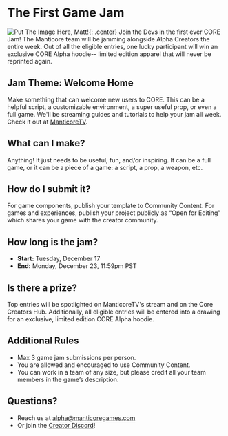 # The First Game Jam 

![Put The Image Here, Matt!](../img/FolderName/ImageName.png){: .center}
Join the Devs in the first ever CORE Jam! The Manticore team will be jamming alongside Alpha Creators the entire week. Out of all the eligible entries, one lucky participant will win an exclusive CORE Alpha hoodie-- limited edition apparel that will never be reprinted again. 

## Jam Theme: Welcome Home
Make something that can welcome new users to CORE. This can be a helpful script, a customizable environment, a super useful prop, or even a full game.
We'll be streaming guides and tutorials to help your jam all week. Check it out at [ManticoreTV](../manticoretv/).

## What can I make?
Anything! It just needs to be useful, fun, and/or inspiring. It can be a full game, or it can be a piece of a game: a script, a prop, a weapon, etc.

## How do I submit it?
For game components, publish your template to Community Content.
For games and experiences, publish your project publicly as “Open for Editing” which shares your game with the creator community. 

## How long is the jam?
* **Start:** Tuesday, December 17
* **End:** Monday, December 23, 11:59pm PST

## Is there a prize?
Top entries will be spotlighted on ManticoreTV's stream and on the Core Creators Hub. Additionally, all eligible entries will be entered into a drawing for an exclusive, limited edition CORE Alpha hoodie. 

## Additional Rules
* Max 3 game jam submissions per person.  
* You are allowed and encouraged to use Community Content. 
* You can work in a team of any size, but please credit all your team members in the game’s description. 

## Questions? 
* Reach us at alpha@manticoregames.com
* Or join the [Creator Discord](../discord/)!


